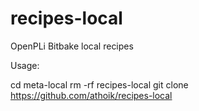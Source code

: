 recipes-local
=============

OpenPLi Bitbake local recipes

Usage:

cd meta-local
rm -rf recipes-local
git clone https://github.com/athoik/recipes-local

